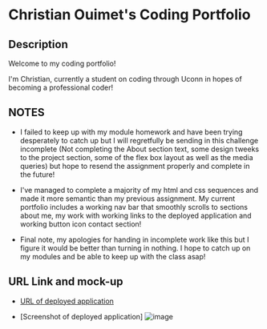 # Christian Ouimet's Coding Portfolio

## Description

Welcome to my coding portfolio! 

I'm Christian, currently a student on coding through Uconn in hopes of becoming a professional coder!

## NOTES

* I failed to keep up with my module homework and have been trying desperately to catch up but I will regretfully be sending in this challenge incomplete (Not completing the About section text, some design tweeks to the project section, some of the flex box layout as well as the media queries) but hope to resend the assignment properly and complete in the future! 

* I've managed to complete a majority of my html and css sequences and made it more semantic than my previous assignment. My current portfolio includes a working nav bar that smoothly scrolls to sections about me, my work with working links to the deployed application and working button icon contact section!

* Final note, my apologies for handing in incomplete work like this but I figure it would be better than turning in nothing. I hope to catch up on my modules and be able to keep up with the class asap!

## URL Link and mock-up

* [URL of deployed application](https://chis517.github.io/christian-ouimet-coding-portfolio/)

* [Screenshot of deployed application]
![image](https://user-images.githubusercontent.com/90710383/136730389-9cd1aedd-c794-48c0-bc42-14792992388a.png)
